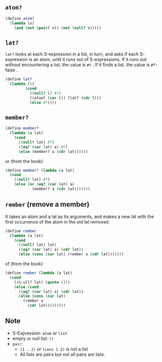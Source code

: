 ## `atom?`

``` scheme
(define atom?
  (lambda (x)
    (and (not (pair? x)) (not (null? x)))))
```

## `lat?`
`lat?` looks at each S-expression in a list, in
turn, and asks if each S-expression is an atom, until it runs out of S-expressions. If it runs out without encountering a list, the value is `#t` . If it finds a list, the value is `#f`-false .

``` scheme
(define lat?
  (lambda (l)
         (cond
           ((null? l) #t)
           ((atom? (car l)) (lat? (cdr l)))
           (else #f))))
```

## `member?`

``` scheme
(define member?
  (lambda (a lat)
    (cond
      ((null? lat) #f)
      ((eq? (car lat) a) #t)
      (else (member? a (cdr lat))))))
```
or (from the book)
``` scheme
(define member? (lambda (a lat)
  (cond
    ((null? lat) #f)
    (else (or (eq? (car lat) a)
            (member? a (cdr lat)))))))
```

## `rember` (remove a member)

It takes an atom and a lat as its arguments, and makes a new lat with the first occurrence of the atom in the old lat removed.

``` scheme
(define rember
  (lambda (a lat)
    (cond
      ((null? lat) lat)
      ((eq? (car lat) a) (cdr lat))
      (else (cons (car lat) (rember a (cdr lat)))))))
```

of (from the book)
``` scheme
(define rember (lambda (a lat)
  (cond
    ((n·ull? lat) (quote ()))
    (else (cond
      ((eq? (car lat) a) (cdr lat))
      (else (cons (car lat)
        (rember a
          (cdr lat)))))))))
```


## Note
- S-Expression: `atom` or `list`
- empty or null list: `()`
- `pair`: 
  - `(1 . 2)` or `(cons 1 2)` is not a list
  - All lists are pairs but not all pairs are lists. 
